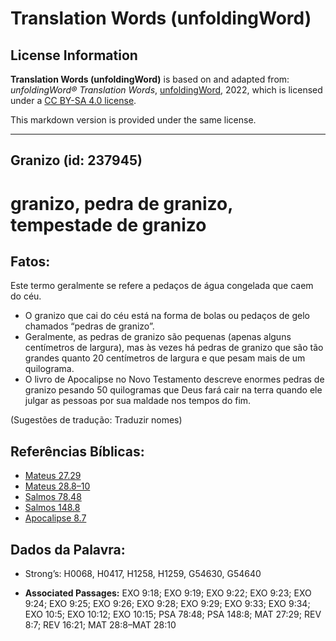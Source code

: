 # Translation Words (unfoldingWord)

## License Information

**Translation Words (unfoldingWord)** is based on and adapted from: _unfoldingWord® Translation Words_, [unfoldingWord](https://unfoldingword.org/utw), 2022, which is licensed under a [CC BY-SA 4.0 license](https://creativecommons.org/licenses/by-sa/4.0/legalcode.en).

This markdown version is provided under the same license.



--------------------------------

## Granizo (id: 237945)

granizo, pedra de granizo, tempestade de granizo
================================================

Fatos:
------

Este termo geralmente se refere a pedaços de água congelada que caem do céu.

* O granizo que cai do céu está na forma de bolas ou pedaços de gelo chamados “pedras de granizo”.
* Geralmente, as pedras de granizo são pequenas (apenas alguns centímetros de largura), mas às vezes há pedras de granizo que são tão grandes quanto 20 centímetros de largura e que pesam mais de um quilograma.
* O livro de Apocalipse no Novo Testamento descreve enormes pedras de granizo pesando 50 quilogramas que Deus fará cair na terra quando ele julgar as pessoas por sua maldade nos tempos do fim.

(Sugestões de tradução: Traduzir nomes)

Referências Bíblicas:
---------------------

* [Mateus 27\.29](https://ref.ly/Matt27:29)
* [Mateus 28\.8–10](https://ref.ly/Matt28:8-Matt28:10)
* [Salmos 78\.48](https://ref.ly/Ps78:48)
* [Salmos 148\.8](https://ref.ly/Ps148:8)
* [Apocalipse 8\.7](https://ref.ly/Rev8:7)

Dados da Palavra:
-----------------

* Strong’s: H0068, H0417, H1258, H1259, G54630, G54640

* **Associated Passages:** EXO 9:18; EXO 9:19; EXO 9:22; EXO 9:23; EXO 9:24; EXO 9:25; EXO 9:26; EXO 9:28; EXO 9:29; EXO 9:33; EXO 9:34; EXO 10:5; EXO 10:12; EXO 10:15; PSA 78:48; PSA 148:8; MAT 27:29; REV 8:7; REV 16:21; MAT 28:8–MAT 28:10

